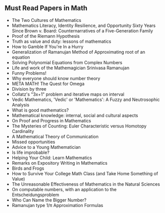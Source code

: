 <h2> Must Read Papers in Math</h2>

<ul>

                             

 <li><a target="_blank" href="https://github.com/manjunath5496/Must-Read-Papers-in-Math/blob/master/inmat(1).pdf" style="text-decoration:none;">The Two Cultures of Mathematics</a></li>

 <li><a target="_blank" href="https://github.com/manjunath5496/Must-Read-Papers-in-Math/blob/master/inmat(2).pdf" style="text-decoration:none;">Mathematics Literacy, Identity Resilience, and Opportunity Sixty Years Since Brown v. Board: Counternarratives of a Five-Generation Family</a></li>

<li><a target="_blank" href="https://github.com/manjunath5496/Must-Read-Papers-in-Math/blob/master/inmat(3).pdf" style="text-decoration:none;">Proof of the Riemann Hypothesis</a></li>
 <li><a target="_blank" href="https://github.com/manjunath5496/Must-Read-Papers-in-Math/blob/master/inmat(4).pdf" style="text-decoration:none;">Truth as value and duty: lessons of mathematics</a></li>                              
<li><a target="_blank" href="https://github.com/manjunath5496/Must-Read-Papers-in-Math/blob/master/inmat(5).pdf" style="text-decoration:none;">How to Gamble If You're In a Hurry</a></li>
<li><a target="_blank" href="https://github.com/manjunath5496/Must-Read-Papers-in-Math/blob/master/inmat(6).pdf" style="text-decoration:none;">Generalization of Ramanujan Method of Approximating root of an equation</a></li>
 <li><a target="_blank" href="https://github.com/manjunath5496/Must-Read-Papers-in-Math/blob/master/inmat(7).pdf" style="text-decoration:none;">Solving Polynomial Equations from Complex Numbers</a></li>

 <li><a target="_blank" href="https://github.com/manjunath5496/Must-Read-Papers-in-Math/blob/master/inmat(8).pdf" style="text-decoration:none;"> Life and work of the Mathemagician Srinivasa Ramanujan </a></li>
   <li><a target="_blank" href="https://github.com/manjunath5496/Must-Read-Papers-in-Math/blob/master/inmat(9).pdf" style="text-decoration:none;">Funny Problems!</a></li>
  
   
 <li><a target="_blank" href="https://github.com/manjunath5496/Must-Read-Papers-in-Math/blob/master/inmat(10).pdf" style="text-decoration:none;">Why everyone should know number theory</a></li>                              
<li><a target="_blank" href="https://github.com/manjunath5496/Must-Read-Papers-in-Math/blob/master/inmat(11).pdf" style="text-decoration:none;">META MATH! The Quest for Omega</a></li>
<li><a target="_blank" href="https://github.com/manjunath5496/Must-Read-Papers-in-Math/blob/master/inmat(12).pdf" style="text-decoration:none;">Division by three</a></li>
<li><a target="_blank" href="https://github.com/manjunath5496/Must-Read-Papers-in-Math/blob/master/inmat(13).pdf" style="text-decoration:none;">Collatz's "3x+1" problem and iterative maps on interval</a></li>

<li><a target="_blank" href="https://github.com/manjunath5496/Must-Read-Papers-in-Math/blob/master/inmat(14).pdf" style="text-decoration:none;">Vedic Mathematics, 'Vedic' or 'Mathematics': A Fuzzy and Neutrosophic Analysis</a></li>
                              
<li><a target="_blank" href="https://github.com/manjunath5496/Must-Read-Papers-in-Math/blob/master/inmat(15).pdf" style="text-decoration:none;">What is good mathematics?</a></li>

<li><a target="_blank" href="https://github.com/manjunath5496/Must-Read-Papers-in-Math/blob/master/inmat(16).pdf" style="text-decoration:none;">Mathematical knowledge: internal, social and cultural aspects</a></li>

  <li><a target="_blank" href="https://github.com/manjunath5496/Must-Read-Papers-in-Math/blob/master/inmat(17).pdf" style="text-decoration:none;">On Proof and Progress in Mathematics</a></li>   
  
<li><a target="_blank" href="https://github.com/manjunath5496/Must-Read-Papers-in-Math/blob/master/inmat(18).pdf" style="text-decoration:none;">The Mysteries of Counting:
Euler Characteristic versus Homotopy Cardinality</a></li> 

  
<li><a target="_blank" href="https://github.com/manjunath5496/Must-Read-Papers-in-Math/blob/master/inmat(19).pdf" style="text-decoration:none;">A Mathematical Theory of Communication</a></li> 

<li><a target="_blank" href="https://github.com/manjunath5496/Must-Read-Papers-in-Math/blob/master/inmat(20).pdf" style="text-decoration:none;">Missed opportunities</a></li>

<li><a target="_blank" href="https://github.com/manjunath5496/Must-Read-Papers-in-Math/blob/master/inmat(21).pdf" style="text-decoration:none;">Advice to a Young Mathematician</a></li>
<li><a target="_blank" href="https://github.com/manjunath5496/Must-Read-Papers-in-Math/blob/master/inmat(22).pdf" style="text-decoration:none;">Is life improbable?</a></li> 
 
 
 
 
 
 <li><a target="_blank" href="https://github.com/manjunath5496/Must-Read-Papers-in-Math/blob/master/inmat(23).pdf" style="text-decoration:none;">Helping Your Child: Learn Mathematics</a></li> 
 

   <li><a target="_blank" href="https://github.com/manjunath5496/Must-Read-Papers-in-Math/blob/master/inmat(24).pdf" style="text-decoration:none;">Remarks on Expository
Writing in Mathematics</a></li>
 
   <li><a target="_blank" href="https://github.com/manjunath5496/Must-Read-Papers-in-Math/blob/master/inmat(25).pdf" style="text-decoration:none;">Birds and Frogs</a></li>                              
 <li><a target="_blank" href="https://github.com/manjunath5496/Must-Read-Papers-in-Math/blob/master/inmat(26).pdf" style="text-decoration:none;">How to Survive Your College Math Class (and Take Home Something of Value)</a></li>
 <li><a target="_blank" href="https://github.com/manjunath5496/Must-Read-Papers-in-Math/blob/master/inmat(27).pdf" style="text-decoration:none;">The Unreasonable Effectiveness of Mathematics in the Natural Sciences</a></li>
   
 
   <li><a target="_blank" href="https://github.com/manjunath5496/Must-Read-Papers-in-Math/blob/master/inmat(28).pdf" style="text-decoration:none;">On computable numbers, with an application to the Entscheidungsproblem</a></li>
 
   <li><a target="_blank" href="https://github.com/manjunath5496/Must-Read-Papers-in-Math/blob/master/inmat(29).pdf" style="text-decoration:none;">Who Can Name the Bigger Number?</a></li>                              

  <li><a target="_blank" href="https://github.com/manjunath5496/Must-Read-Papers-in-Math/blob/master/inmat(30).pdf" style="text-decoration:none;">Ramanujan type 1/&pi; Approximation Formulas</a></li>
 </ul>
